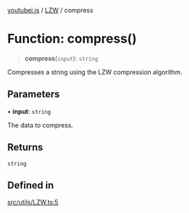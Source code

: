 [youtubei.js](../../../README.md) / [LZW](../README.md) / compress

# Function: compress()

> **compress**(`input`): `string`

Compresses a string using the LZW compression algorithm.

## Parameters

• **input**: `string`

The data to compress.

## Returns

`string`

## Defined in

[src/utils/LZW.ts:5](https://github.com/LuanRT/YouTube.js/blob/305a398158a6cac82e6ef288fed4bf1661c89d52/src/utils/LZW.ts#L5)
